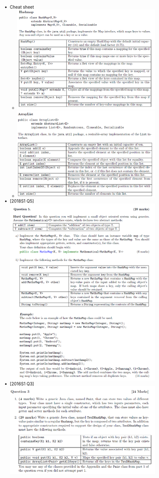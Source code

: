 - Cheat sheet
  - <img src="imgs/8.jpg"/>
  - <img src="imgs/9.jpg"/>
- [2018S1 Q5] <img src="imgs/7.png"/>
- [2016S1 Q3] <img src="imgs/10.jpg"/>